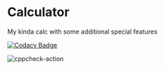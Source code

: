 # Calculator
My kinda calc with some additional special features

[![Codacy Badge](https://app.codacy.com/project/badge/Grade/d7b135f96f1843109ccecfa6301cb7b9)](https://www.codacy.com/gh/99002774/Calculator/dashboard?utm_source=github.com&amp;utm_medium=referral&amp;utm_content=99002774/Calculator&amp;utm_campaign=Badge_Grade)

![cppcheck-action](https://github.com/99002774/Calculator/workflows/cppcheck-action/badge.svg)
